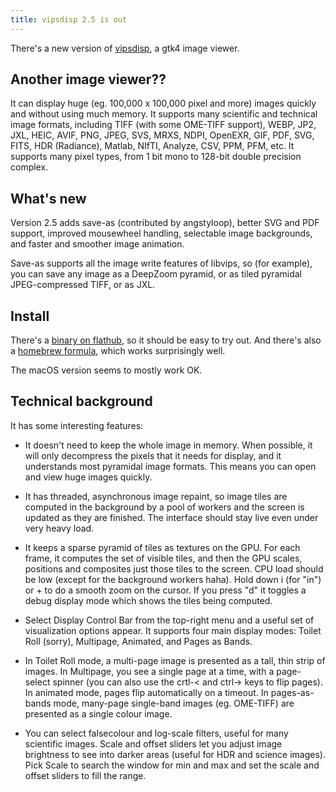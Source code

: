 ```yaml
---
title: vipsdisp 2.5 is out
---
```


There's a new version of [vipsdisp](https://github.com/jcupitt/vipsdisp),
a gtk4 image viewer.

## Another image viewer??

It can display huge (eg. 100,000 x 100,000 pixel and more) images quickly
and without using much memory. It supports many scientific and technical
image formats, including TIFF (with some OME-TIFF support), WEBP, JP2, JXL,
HEIC, AVIF, PNG, JPEG, SVS, MRXS, NDPI, OpenEXR, GIF, PDF, SVG, FITS, HDR
(Radiance), Matlab, NIfTI, Analyze, CSV, PPM, PFM, etc. It supports many
pixel types, from 1 bit mono to 128-bit double precision complex.

## What's new

Version 2.5 adds save-as (contributed by angstyloop), better SVG and PDF
support, improved mousewheel handling, selectable image backgrounds, and
faster and smoother image animation.

Save-as supports all the image write features of libvips, so (for example),
you can save any image as a DeepZoom pyramid, or as tiled pyramidal
JPEG-compressed TIFF, or as JXL.

## Install

There's a [binary on
flathub](https://flathub.org/apps/details/org.libvips.vipsdisp),
so it should be easy to try out. And there's also a [homebrew
formula](https://github.com/jcupitt/homebrew-core/commit/faae7e9568f49508316a60d6f70660b9f35b54a6),
which works surprisingly well.

The macOS version seems to mostly work OK.

## Technical background

It has some interesting features:

* It doesn't need to keep the whole image in memory. When possible, it will
  only decompress the pixels that it needs for display, and it understands most
  pyramidal image formats. This means you can open and view huge images quickly.

* It has threaded, asynchronous image repaint, so image tiles are computed
  in the background by a pool of workers and the screen is updated as they
  are finished. The interface should stay live even under very heavy load.

* It keeps a sparse pyramid of tiles as textures on the GPU. For each frame,
  it computes the set of visible tiles, and then the GPU scales, positions
  and composites just those tiles to the screen. CPU load should be low
  (except for the background workers haha). Hold down i (for "in") or +
  to do a smooth zoom on the cursor. If you press "d" it toggles a debug
  display mode which shows the tiles being computed.

* Select Display Control Bar from the top-right menu and a useful set of
  visualization options appear. It supports four main display modes: Toilet
  Roll (sorry), Multipage, Animated, and Pages as Bands.

* In Toilet Roll mode, a multi-page image is presented as a tall, thin strip
  of images. In Multipage, you see a single page at a time, with a page-select
  spinner (you can also use the crtl-< and ctrl-> keys to flip pages). In
  animated mode, pages flip automatically on a timeout. In pages-as-bands
  mode, many-page single-band images (eg. OME-TIFF) are presented as a single
  colour image.

* You can select falsecolour and log-scale filters, useful for many scientific
  images. Scale and offset sliders let you adjust image brightness to see into
  darker areas (useful for HDR and science images). Pick Scale to search the
  window for min and max and set the scale and offset sliders to fill the range.
